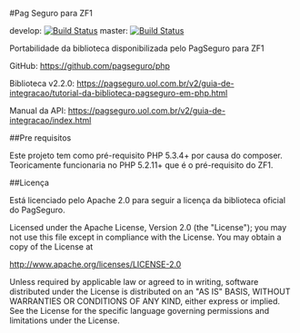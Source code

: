 #Pag Seguro para ZF1

develop: [![Build Status](https://travis-ci.org/realejo/library.png?branch=develop)](https://travis-ci.org/realejo/library)
master: [![Build Status](https://travis-ci.org/realejo/library.png?branch=master)](https://travis-ci.org/realejo/library)

Portabilidade da biblioteca disponibilizada pelo PagSeguro para ZF1

GitHub: https://github.com/pagseguro/php

Biblioteca v2.2.0: https://pagseguro.uol.com.br/v2/guia-de-integracao/tutorial-da-biblioteca-pagseguro-em-php.html

Manual da API: https://pagseguro.uol.com.br/v2/guia-de-integracao/index.html

##Pre requisitos

Este projeto tem como pré-requisito PHP 5.3.4+ por causa do composer. Teoricamente funcionaria no PHP 5.2.11+ que é o pré-requisito do ZF1.
 
 
##Licença
 
Está licenciado pelo Apache 2.0 para seguir a licença da biblioteca oficial do PagSeguro.

Licensed under the Apache License, Version 2.0 (the "License"); you may not use this file except in compliance with the License. You may obtain a copy of the License at

http://www.apache.org/licenses/LICENSE-2.0

Unless required by applicable law or agreed to in writing, software distributed under the License is distributed on an "AS IS" BASIS, WITHOUT WARRANTIES OR CONDITIONS OF ANY KIND, either express or implied. See the License for the specific language governing permissions and limitations under the License.